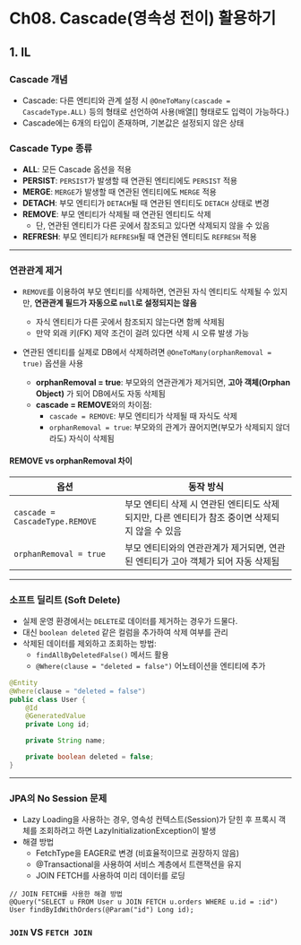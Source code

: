 # Ch08. Cascade(영속성 전이) 활용하기

## 1. IL

### Cascade 개념
- Cascade: 다른 엔티티와 관계 설정 시 `@OneToMany(cascade = CascadeType.ALL)` 등의 형태로 선언하여 사용(배열[] 형태로도 입력이 가능하다.)
- Cascade에는 6개의 타입이 존재하며, 기본값은 설정되지 않은 상태

### Cascade Type 종류
- **ALL**: 모든 Cascade 옵션을 적용
- **PERSIST**: `PERSIST`가 발생할 때 연관된 엔티티에도 `PERSIST` 적용
- **MERGE**: `MERGE`가 발생할 때 연관된 엔티티에도 `MERGE` 적용
- **DETACH**: 부모 엔티티가 `DETACH`될 때 연관된 엔티티도 `DETACH` 상태로 변경
- **REMOVE**: 부모 엔티티가 삭제될 때 연관된 엔티티도 삭제
  - 단, 연관된 엔티티가 다른 곳에서 참조되고 있다면 삭제되지 않을 수 있음
- **REFRESH**: 부모 엔티티가 `REFRESH`될 때 연관된 엔티티도 `REFRESH` 적용

---

### 연관관계 제거
- `REMOVE`를 이용하여 부모 엔티티를 삭제하면, 연관된 자식 엔티티도 삭제될 수 있지만, **연관관계 필드가 자동으로 `null`로 설정되지는 않음**  
  - 자식 엔티티가 다른 곳에서 참조되지 않는다면 함께 삭제됨  
  - 만약 외래 키(FK) 제약 조건이 걸려 있다면 삭제 시 오류 발생 가능  

- 연관된 엔티티를 실제로 DB에서 삭제하려면 `@OneToMany(orphanRemoval = true)` 옵션을 사용  
  - **orphanRemoval = true**: 부모와의 연관관계가 제거되면, **고아 객체(Orphan Object)** 가 되어 DB에서도 자동 삭제됨  
  - **cascade = REMOVE**와의 차이점:  
    - `cascade = REMOVE`: 부모 엔티티가 삭제될 때 자식도 삭제  
    - `orphanRemoval = true`: 부모와의 관계가 끊어지면(부모가 삭제되지 않더라도) 자식이 삭제됨 

#### **REMOVE vs orphanRemoval 차이**
| 옵션 | 동작 방식 |
|------|----------|
| `cascade = CascadeType.REMOVE` | 부모 엔티티 삭제 시 연관된 엔티티도 삭제되지만, 다른 엔티티가 참조 중이면 삭제되지 않을 수 있음 |
| `orphanRemoval = true` | 부모 엔티티와의 연관관계가 제거되면, 연관된 엔티티가 고아 객체가 되어 자동 삭제됨 |

---

### 소프트 딜리트 (Soft Delete)
- 실제 운영 환경에서는 `DELETE`로 데이터를 제거하는 경우가 드물다.
- 대신 `boolean deleted` 같은 컬럼을 추가하여 삭제 여부를 관리
- 삭제된 데이터를 제외하고 조회하는 방법:
  - `findAllByDeletedFalse()` 메서드 활용
  - `@Where(clause = "deleted = false")` 어노테이션을 엔티티에 추가

```java
@Entity
@Where(clause = "deleted = false")
public class User {
    @Id
    @GeneratedValue
    private Long id;

    private String name;

    private boolean deleted = false;
}
```
--- 

### JPA의 No Session 문제
- Lazy Loading을 사용하는 경우, 영속성 컨텍스트(Session)가 닫힌 후 프록시 객체를 조회하려고 하면 LazyInitializationException이 발생
- 해결 방법
  - FetchType을 EAGER로 변경 (비효율적이므로 권장하지 않음)
  - @Transactional을 사용하여 서비스 계층에서 트랜잭션을 유지
  - JOIN FETCH를 사용하여 미리 데이터를 로딩
```
// JOIN FETCH를 사용한 해결 방법
@Query("SELECT u FROM User u JOIN FETCH u.orders WHERE u.id = :id")
User findByIdWithOrders(@Param("id") Long id);
```

### `JOIN` VS `FETCH JOIN`
